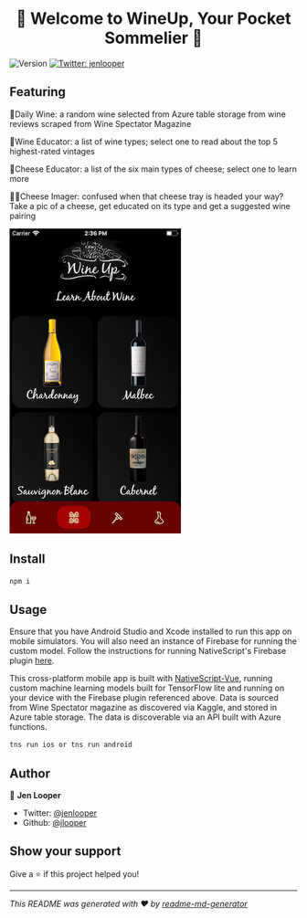 <h1 align="center">🧀 Welcome to WineUp, Your Pocket Sommelier 🍷</h1>

<p>
  <img alt="Version" src="https://img.shields.io/badge/version-1.0-blue.svg?cacheSeconds=2592000" />
  <a href="https://twitter.com/jenlooper">
    <img alt="Twitter: jenlooper" src="https://img.shields.io/twitter/follow/jenlooper.svg?style=social" target="_blank" />
  </a>
</p>

## Featuring

🍷Daily Wine: a random wine selected from Azure table storage from wine reviews scraped from Wine Spectator Magazine

🍾Wine Educator: a list of wine types; select one to read about the top 5 highest-rated vintages

🧀Cheese Educator: a list of the six main types of cheese; select one to learn more

🍷🧀Cheese Imager: confused when that cheese tray is headed your way? Take a pic of a cheese, get educated on its type and get a suggested wine pairing

![screenshot](screenshot.png)

## Install

```sh
npm i
```

## Usage

Ensure that you have Android Studio and Xcode installed to run this app on mobile simulators. You will also need an instance of Firebase for running the custom model. Follow the instructions for running NativeScript's Firebase plugin [here](github.com/eddyverbruggen/nativescript-plugin-firebase).

This cross-platform mobile app is built with [NativeScript-Vue](http://www.nativescript-vue.org), running custom machine learning models built for TensorFlow lite and running on your device with the Firebase plugin referenced above. Data is sourced from Wine Spectator magazine as discovered via Kaggle, and stored in Azure table storage. The data is discoverable via an API built with Azure functions.

```sh
tns run ios or tns run android
```

## Author

👤 **Jen Looper**

-   Twitter: [@jenlooper](https://twitter.com/jenlooper)
-   Github: [@jlooper](https://github.com/jlooper)

## Show your support

Give a ⭐️ if this project helped you!

---

_This README was generated with ❤️ by [readme-md-generator](https://github.com/kefranabg/readme-md-generator)_

